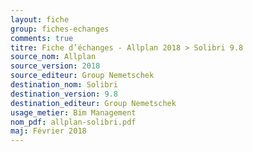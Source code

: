 ```yaml
---
layout: fiche
group: fiches-echanges
comments: true
titre: Fiche d’échanges - Allplan 2018 > Solibri 9.8
source_nom: Allplan
source_version: 2018
source_editeur: Group Nemetschek
destination_nom: Solibri
destination_version: 9.8
destination_editeur: Group Nemetschek
usage_metier: Bim Management
nom_pdf: allplan-solibri.pdf
maj: Février 2018
---
```

